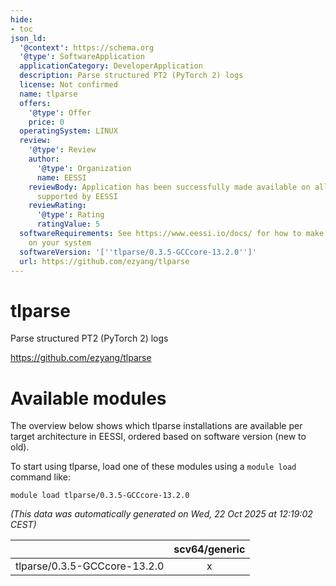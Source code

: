 ```yaml
---
hide:
- toc
json_ld:
  '@context': https://schema.org
  '@type': SoftwareApplication
  applicationCategory: DeveloperApplication
  description: Parse structured PT2 (PyTorch 2) logs
  license: Not confirmed
  name: tlparse
  offers:
    '@type': Offer
    price: 0
  operatingSystem: LINUX
  review:
    '@type': Review
    author:
      '@type': Organization
      name: EESSI
    reviewBody: Application has been successfully made available on all architectures
      supported by EESSI
    reviewRating:
      '@type': Rating
      ratingValue: 5
  softwareRequirements: See https://www.eessi.io/docs/ for how to make EESSI available
    on your system
  softwareVersion: '[''tlparse/0.3.5-GCCcore-13.2.0'']'
  url: https://github.com/ezyang/tlparse
---
```


tlparse
=======


Parse structured PT2 (PyTorch 2) logs

https://github.com/ezyang/tlparse
# Available modules


The overview below shows which tlparse installations are available per target architecture in EESSI, ordered based on software version (new to old).

To start using tlparse, load one of these modules using a `module load` command like:

```shell
module load tlparse/0.3.5-GCCcore-13.2.0
```

*(This data was automatically generated on Wed, 22 Oct 2025 at 12:19:02 CEST)*

| |scv64/generic|
| :---: | :---: |
|tlparse/0.3.5-GCCcore-13.2.0|x|
